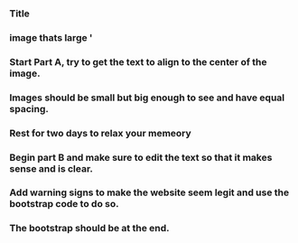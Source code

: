 ### Title
### image thats large '
### Start Part A, try to get the text to align to the center of the image.
### Images should be small but big enough to see and have equal spacing.


### Rest for two days to relax your memeory

### Begin part B and make sure to edit the text so that it makes sense and is clear. 

### Add warning signs to make the website seem legit and use the bootstrap code to do so.
### The bootstrap should be at the end.
